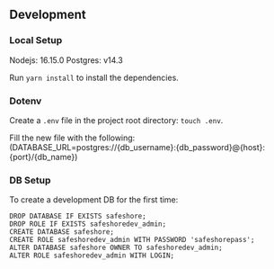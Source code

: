 ## Development

### Local Setup

Nodejs: 16.15.0
Postgres: v14.3

Run `yarn install` to install the dependencies.

### Dotenv

Create a `.env` file in the project root directory: `touch .env`.

Fill the new file with the following:
(DATABASE_URL=postgres://{db_username}:{db_password}@{host}:{port}/{db_name})

### DB Setup

To create a development DB for the first time:

```
DROP DATABASE IF EXISTS safeshore;
DROP ROLE IF EXISTS safeshoredev_admin;
CREATE DATABASE safeshore;
CREATE ROLE safeshoredev_admin WITH PASSWORD 'safeshorepass';
ALTER DATABASE safeshore OWNER TO safeshoredev_admin;
ALTER ROLE safeshoredev_admin WITH LOGIN;
```
